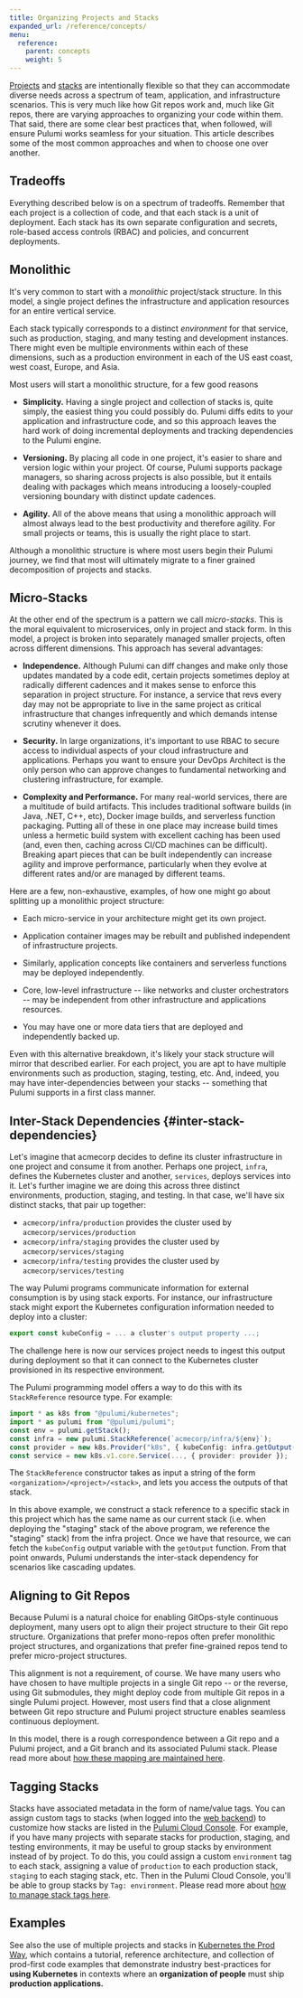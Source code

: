 ```yaml
---
title: Organizing Projects and Stacks
expanded_url: /reference/concepts/
menu:
  reference:
    parent: concepts
    weight: 5
---
```


[Projects](./project.html) and [stacks](./stack.html) are intentionally flexible so that they can accommodate
diverse needs across a spectrum of team, application, and infrastructure scenarios. This is very much like how Git
repos work and, much like Git repos, there are varying approaches to organizing your code within them. That said,
there are some clear best practices that, when followed, will ensure Pulumi works seamless for your situation. This
article describes some of the most common approaches and when to choose one over another.

## Tradeoffs

Everything described below is on a spectrum of tradeoffs. Remember that each project is a collection of code,
and that each stack is a unit of deployment. Each stack has its own separate configuration and secrets, role-based access controls (RBAC) and policies, and concurrent deployments.

## Monolithic

It's very common to start with a _monolithic_ project/stack structure. In this model, a single project defines
the infrastructure and application resources for an entire vertical service.

Each stack typically corresponds to a distinct _environment_ for that service, such as production, staging, and many
testing and development instances. There might even be multiple environments within each of these dimensions, such as
a production environment in each of the US east coast, west coast, Europe, and Asia.

Most users will start a monolithic structure, for a few good reasons

* **Simplicity.** Having a single project and collection of stacks is, quite simply, the easiest thing you could
  possibly do. Pulumi diffs edits to your application and infrastructure code, and so this approach leaves the
  hard work of doing incremental deployments and tracking dependencies to the Pulumi engine.

* **Versioning.** By placing all code in one project, it's easier to share and version logic within your project.
  Of course, Pulumi supports package managers, so sharing across projects is also possible, but it entails dealing
  with packages which means introducing a loosely-coupled versioning boundary with distinct update cadences.

* **Agility.** All of the above means that using a monolithic approach will almost always lead to the best
  productivity and therefore agility. For small projects or teams, this is usually the right place to start.

Although a monolithic structure is where most users begin their Pulumi journey, we find that most will ultimately
migrate to a finer grained decomposition of projects and stacks.

## Micro-Stacks

At the other end of the spectrum is a pattern we call _micro-stacks_. This is the moral equivalent to microservices,
only in project and stack form. In this model, a project is broken into separately managed smaller projects, often across
different dimensions. This approach has several advantages:

* **Independence.** Although Pulumi can diff changes and make only those updates mandated by a code edit,
  certain projects sometimes deploy at radically different cadences and it makes sense to enforce this separation
  in project structure. For instance, a service that revs every day may not be appropriate to live in the same project as
  critical infrastructure that changes infrequently and which demands intense scrutiny whenever it does.

* **Security.** In large organizations, it's important to use RBAC to secure access to individual aspects
  of your cloud infrastructure and applications. Perhaps you want to ensure your DevOps Architect is the only
  person who can approve changes to fundamental networking and clustering infrastructure, for example.

* **Complexity and Performance.** For many real-world services, there are a multitude of build artifacts. This
  includes traditional software builds (in Java, .NET, C++, etc), Docker image builds, and serverless function
  packaging. Putting all of these in one place may increase build times unless a hermetic build system with
  excellent caching has been used (and, even then, caching across CI/CD machines can be difficult). Breaking apart
  pieces that can be built independently can increase agility and improve performance, particularly when they
  evolve at different rates and/or are managed by different teams.

Here are a few, non-exhaustive, examples, of how one might go about splitting up a monolithic project structure:

* Each micro-service in your architecture might get its own project.

* Application container images may be rebuilt and published independent of infrastructure projects.

* Similarly, application concepts like containers and serverless functions may be deployed independently.

* Core, low-level infrastructure -- like networks and cluster orchestrators -- may be independent from other
  infrastructure and applications resources.

* You may have one or more data tiers that are deployed and independently backed up.

Even with this alternative breakdown, it's likely your stack structure will mirror that described earlier. For
each project, you are apt to have multiple environments such as production, staging, testing, etc. And, indeed,
you may have inter-dependencies between your stacks -- something that Pulumi supports in a first class manner.

## Inter-Stack Dependencies {#inter-stack-dependencies}

Let's imagine that acmecorp decides to define its cluster infrastructure in one project and consume it from another.
Perhaps one project, `infra`, defines the Kubernetes cluster and another, `services`, deploys
services into it. Let's further imagine we are doing this across three distinct environments, production, staging,
and testing. In that case, we'll have six distinct stacks, that pair up together:

* `acmecorp/infra/production` provides the cluster used by `acmecorp/services/production`
* `acmecorp/infra/staging` provides the cluster used by `acmecorp/services/staging`
* `acmecorp/infra/testing` provides the cluster used by `acmecorp/services/testing`

The way Pulumi programs communicate information for external consumption is by using stack exports. For instance,
our infrastructure stack might export the Kubernetes configuration information needed to deploy into a cluster:

```typescript
export const kubeConfig = ... a cluster's output property ...;
```

The challenge here is now our services project needs to ingest this output during deployment so that it can
connect to the Kubernetes cluster provisioned in its respective environment.

The Pulumi programming model offers a way to do this with its `StackReference` resource type. For example:

```typescript
import * as k8s from "@pulumi/kubernetes";
import * as pulumi from "@pulumi/pulumi";
const env = pulumi.getStack();
const infra = new pulumi.StackReference(`acmecorp/infra/${env}`);
const provider = new k8s.Provider("k8s", { kubeConfig: infra.getOutput("kubeConfig") });
const service = new k8s.v1.core.Service(..., { provider: provider });
```

The `StackReference` constructor takes as input a string of the form `<organization>/<project>/<stack>`, and lets
you access the outputs of that stack.

In this above example, we construct a stack reference to a specific stack in this project which has the same name
as our current stack (i.e. when deploying the "staging" stack of the above program, we reference the "staging" stack)
from the infra project. Once we have that resource, we can fetch the `kubeConfig` output variable with the `getOutput`
function.  From that point onwards, Pulumi understands the inter-stack dependency for scenarios like cascading updates.

## Aligning to Git Repos

Because Pulumi is a natural choice for enabling GitOps-style continuous deployment, many users opt to align their
project structure to their Git repo structure. Organizations that prefer mono-repos often prefer monolithic
project structures, and organizations that prefer fine-grained repos tend to prefer micro-project structures.

This alignment is not a requirement, of course. We have many users who have chosen to have multiple projects in a
single Git repo -- or the reverse, using Git submodules, they might deploy code from multiple Git repos in a single
Pulumi project. However, most users find that a close alignment between Git repo structure and Pulumi project
structure enables seamless continuous deployment.

In this model, there is a rough correspondence between a Git repo and a Pulumi project, and a Git branch and
its associated Pulumi stack. Please read more about [how these mapping are maintained here](./cd.html).

## Tagging Stacks

Stacks have associated metadata in the form of name/value tags. You can assign custom tags to stacks (when logged into the [web backend](https://pulumi.io/reference/state.html)) to customize how stacks are listed in the [Pulumi Cloud Console](https://app.pulumi.com). For example, if you have many projects with separate stacks for production, staging, and testing environments, it may be useful to group stacks by environment instead of by project. To do this, you could assign a custom `environment` tag to each stack, assigning a value of `production` to each production stack, `staging` to each staging stack, etc. Then in the Pulumi Cloud Console, you'll be able to group stacks by `Tag: environment`. Please read more about [how to manage stack tags here](stack.md#stack-tags).

## Examples

See also the use of multiple projects and stacks in [Kubernetes the Prod Way](https://pulumi.io/quickstart/k8s-the-prod-way/index.html), which contains a tutorial, reference architecture, and collection of prod-first code
examples that demonstrate industry best-practices for **using Kubernetes** in contexts where an
**organization of people** must ship **production applications.** 
